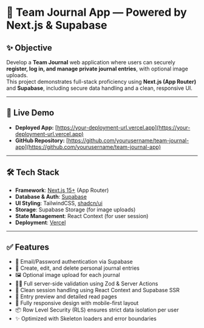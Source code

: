 # 📘 Team Journal App — Powered by Next.js & Supabase

## ✨ Objective

Develop a **Team Journal** web application where users can securely **register, log in, and manage private journal entries**, with optional image uploads.  
This project demonstrates full-stack proficiency using **Next.js (App Router)** and **Supabase**, including secure data handling and a clean, responsive UI.

---

## 🚀 Live Demo

- **Deployed App:** [https://your-deployment-url.vercel.app](https://your-deployment-url.vercel.app)
- **GitHub Repository:** [https://github.com/yourusername/team-journal-app](https://github.com/yourusername/team-journal-app)

---

## 🛠 Tech Stack

- **Framework**: [Next.js 15+](https://nextjs.org) (App Router)
- **Database & Auth**: [Supabase](https://supabase.com)
- **UI Styling**: TailwindCSS, [shadcn/ui](https://ui.shadcn.com)
- **Storage**: Supabase Storage (for image uploads)
- **State Management**: React Context (for user session)
- **Deployment**: [Vercel](https://vercel.com)

---

## ✅ Features

- 🔐 Email/Password authentication via Supabase
- 📝 Create, edit, and delete personal journal entries
- 🖼 Optional image upload for each journal
- 🧑‍💻 Full server-side validation using Zod & Server Actions
- 🧠 Clean session handling using React Context and Supabase SSR
- 🧾 Entry preview and detailed read pages
- 📱 Fully responsive design with mobile-first layout
- 📦 Row Level Security (RLS) ensures strict data isolation per user
- ✨ Optimized with Skeleton loaders and error boundaries
